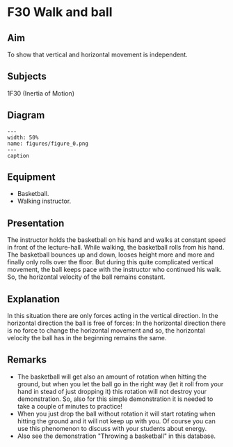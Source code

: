 # F30 Walk and ball 
    
  
## Aim   
 To show that vertical and horizontal movement is independent.    
  
## Subjects   
 1F30 (Inertia of Motion)   
  
## Diagram   
    
```{figure} figures/figure_0.png  
---  
width: 50%  
name: figures/figure_0.png  
---  
caption  
``` 
     
  
## Equipment   
 
 *  Basketball. 
 *  Walking instructor.
      
  
## Presentation   
 The instructor holds the basketball on his hand and walks at constant speed in front of the lecture-hall. While walking, the basketball rolls from his hand. The basketball bounces up and down, looses height more and more and finally only rolls over the floor. But during this quite complicated vertical movement, the ball keeps pace with the instructor who continued his walk. So, the horizontal velocity of the ball remains constant.    
  
## Explanation   
 In this situation there are only forces acting in the vertical direction. In the horizontal direction the ball is free of forces: In the horizontal direction there is no force to change the horizontal movement and so, the horizontal velocity the ball has in the beginning remains the same.    
  
## Remarks   
 
 *  The basketball will get also an amount of rotation when hitting the ground, but when you let the ball go in the right way (let it roll from your hand in stead of just dropping it) this rotation will not destroy your demonstration. So, also for this simple demonstration it is needed to take a couple of minutes to practice! 
 *  When you just drop the ball without rotation it will start rotating when hitting the ground and it will not keep up with you. Of course you can use this phenomenon to discuss with your students about energy. 
 *  Also see the demonstration "Throwing a basketball" in this database.
  